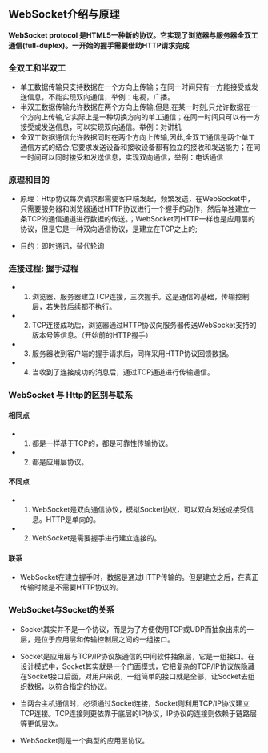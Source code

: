 WebSocket介绍与原理
---
__WebSocket protocol 是HTML5一种新的协议。它实现了浏览器与服务器全双工通信(full-duplex)。一开始的握手需要借助HTTP请求完成__
### 全双工和半双工
+ 单工数据传输只支持数据在一个方向上传输；在同一时间只有一方能接受或发送信息，不能实现双向通信，举例：电视，广播。
+ 半双工数据传输允许数据在两个方向上传输,但是,在某一时刻,只允许数据在一个方向上传输,它实际上是一种切换方向的单工通信；在同一时间只可以有一方接受或发送信息，可以实现双向通信。举例：对讲机
+ 全双工数据通信允许数据同时在两个方向上传输,因此,全双工通信是两个单工通信方式的结合,它要求发送设备和接收设备都有独立的接收和发送能力；在同一时间可以同时接受和发送信息，实现双向通信，举例：电话通信
### 原理和目的
+ 原理：Http协议每次请求都需要客户端发起，频繁发送，在WebSocket中，只需要服务器和浏览器通过HTTP协议进行一个握手的动作，然后单独建立一条TCP的通信通道进行数据的传送。；WebSocket同HTTP一样也是应用层的协议，但是它是一种双向通信协议，是建立在TCP之上的;

+ 目的：即时通讯，替代轮询

### 连接过程: 握手过程
* 1. 浏览器、服务器建立TCP连接，三次握手。这是通信的基础，传输控制层，若失败后续都不执行。
* 2. TCP连接成功后，浏览器通过HTTP协议向服务器传送WebSocket支持的版本号等信息。（开始前的HTTP握手）
* 3. 服务器收到客户端的握手请求后，同样采用HTTP协议回馈数据。
* 4. 当收到了连接成功的消息后，通过TCP通道进行传输通信。

### WebSocket 与 Http的区别与联系
#### 相同点
* 1. 都是一样基于TCP的，都是可靠性传输协议。
* 2. 都是应用层协议。
#### 不同点
* 1. WebSocket是双向通信协议，模拟Socket协议，可以双向发送或接受信息。HTTP是单向的。
* 2. WebSocket是需要握手进行建立连接的。
#### 联系
* WebSocket在建立握手时，数据是通过HTTP传输的。但是建立之后，在真正传输时候是不需要HTTP协议的。

### WebSocket与Socket的关系
* Socket其实并不是一个协议，而是为了方便使用TCP或UDP而抽象出来的一层，是位于应用层和传输控制层之间的一组接口。

* Socket是应用层与TCP/IP协议族通信的中间软件抽象层，它是一组接口。在设计模式中，Socket其实就是一个门面模式，它把复杂的TCP/IP协议族隐藏在Socket接口后面，对用户来说，一组简单的接口就是全部，让Socket去组织数据，以符合指定的协议。

* 当两台主机通信时，必须通过Socket连接，Socket则利用TCP/IP协议建立TCP连接。TCP连接则更依靠于底层的IP协议，IP协议的连接则依赖于链路层等更低层次。

* WebSocket则是一个典型的应用层协议。

